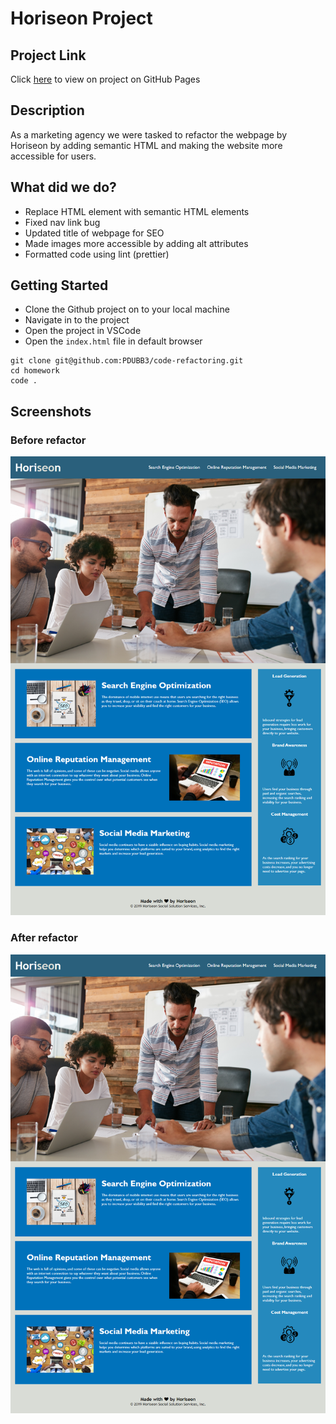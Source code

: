 # Horiseon Project

## Project Link

Click [here]() to view on project on GitHub Pages

## Description

As a marketing agency we were tasked to refactor the webpage by Horiseon by adding semantic HTML and making the website more accessible for users.

## What did we do?

- Replace HTML element with semantic HTML elements
- Fixed nav link bug
- Updated title of webpage for SEO
- Made images more accessible by adding alt attributes
- Formatted code using lint (prettier)

## Getting Started

- Clone the Github project on to your local machine
- Navigate in to the project
- Open the project in VSCode
- Open the `index.html` file in default browser

```
git clone git@github.com:PDUBB3/code-refactoring.git
cd homework
code .
```

## Screenshots

### Before refactor

![image before refactor](./assets/images/Before-refactoring-screenshot.png "before refactoring screenshot")

### After refactor

![image before refactor](./assets/images/after-refactoring-screenshot.png "after refactoring screenshot")
